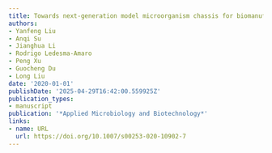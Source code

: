 ```yaml
---
title: Towards next-generation model microorganism chassis for biomanufacturing
authors:
- Yanfeng Liu
- Anqi Su
- Jianghua Li
- Rodrigo Ledesma‐Amaro
- Peng Xu
- Guocheng Du
- Long Liu
date: '2020-01-01'
publishDate: '2025-04-29T16:42:00.559925Z'
publication_types:
- manuscript
publication: '*Applied Microbiology and Biotechnology*'
links:
- name: URL
  url: https://doi.org/10.1007/s00253-020-10902-7
---
```

